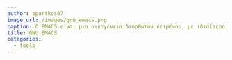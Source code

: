 ```yaml
---
author: spartkos87
image_url: /images/gnu_emacs.png
caption: Ο EMACS είναι μια οικογένεια διορθωτών κειμένου, με ιδιαίτερο χαρακτηριστικό την επεκτασιμότητα του. Δημιουργός το είναι ο Richard Stallman και η πρώτη έκδοση βγήκε το 1976.
title: GNU EMACS
categories:
  - tools
---
```

